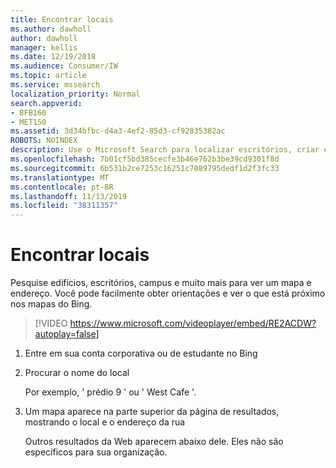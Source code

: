 ```yaml
---
title: Encontrar locais
ms.author: dawholl
author: dawholl
manager: kellis
ms.date: 12/19/2018
ms.audience: Consumer/IW
ms.topic: article
ms.service: mssearch
localization_priority: Normal
search.appverid:
- BFB160
- MET150
ms.assetid: 3d34bfbc-d4a3-4ef2-85d3-cf92835382ac
ROBOTS: NOINDEX
description: Use o Microsoft Search para localizar escritórios, criar e outros locais de espaço de trabalho, obter direções e mais
ms.openlocfilehash: 7b01cf5bd385cecfe3b46e762b3be39cd9301f8d
ms.sourcegitcommit: 6b531b2ce7253c16251c7089795dedf1d2f3fc33
ms.translationtype: MT
ms.contentlocale: pt-BR
ms.lasthandoff: 11/13/2019
ms.locfileid: "38311357"
---
```

# <a name="find-locations"></a>Encontrar locais

Pesquise edifícios, escritórios, campus e muito mais para ver um mapa e endereço. Você pode facilmente obter orientações e ver o que está próximo nos mapas do Bing.

> [!VIDEO https://www.microsoft.com/videoplayer/embed/RE2ACDW?autoplay=false]
  
1. Entre em sua conta corporativa ou de estudante no Bing
    
2. Procurar o nome do local
    
    Por exemplo, ' prédio 9 ' ou ' West Cafe '.
    
3. Um mapa aparece na parte superior da página de resultados, mostrando o local e o endereço da rua
    
    Outros resultados da Web aparecem abaixo dele. Eles não são específicos para sua organização.

  


